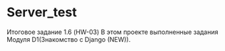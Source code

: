 # Server_test
Итоговое задание 1.6 (HW-03)
В этом проекте выполненные задания Модуля D1(Знакомство с Django (NEW)).
